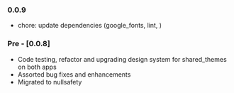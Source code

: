 ### 0.0.9

* chore: update dependencies (google_fonts, lint, )

### Pre - [0.0.8] 

* Code testing, refactor and upgrading design system for shared_themes on both apps
* Assorted bug fixes and enhancements
* Migrated to nullsafety
